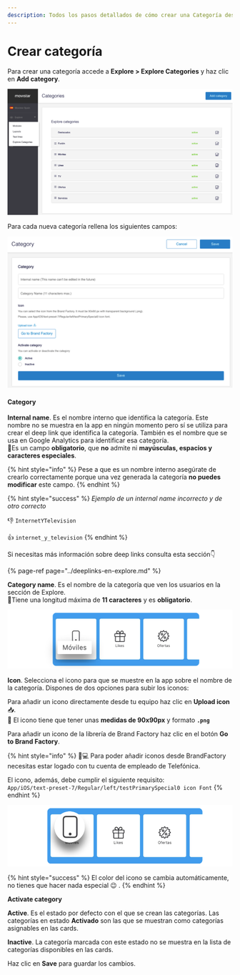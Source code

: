 ```yaml
---
description: Todos los pasos detallados de cómo crear una Categoría desde Explore CMS
---
```


# Crear categoría

Para crear una categoría accede a **Explore &gt; Explore Categories** y haz clic en **Add category**.

![](../.gitbook/assets/categories_general.png)

Para cada nueva categoría rellena los siguientes campos:​‌

![](../.gitbook/assets/configuracion_categoria.png)

#### Category <a id="category"></a>

**Internal name**. Es el nombre interno que identifica la categoría. Este nombre no se muestra en la app en ningún momento pero sí se utiliza para crear el deep link que identifica la categoría. También es el nombre que se usa en Google Analytics para identificar esa categoría.   
🔅Es un campo **obligatorio**, que **no** admite ni **mayúsculas, espacios y caracteres especiales**.

{% hint style="info" %}
Pese a que es un nombre interno asegúrate de crearlo correctamente porque una vez generada la categoría **no puedes modificar** este campo.
{% endhint %}

{% hint style="success" %}
_Ejemplo de un internal name incorrecto y de otro correcto_

​​👎 `InternetYTelevision`

​​👍 `internet_y_television`‌
{% endhint %}

Si necesitas más información sobre deep links consulta esta sección ​👇

{% page-ref page="../deeplinks-en-explore.md" %}

**Category name**. Es el nombre de la categoría que ven los usuarios en la sección de Explore.  
🔅Tiene una longitud máxima de **11 caracteres** y es **obligatorio**.

![](../.gitbook/assets/detalle_category_name.png)

**Icon**. Selecciona el icono para que se muestre en la app sobre el nombre de la categoría. Dispones de dos opciones para subir los iconos:

Para añadir un icono directamente desde tu equipo haz clic en **Upload icon** 📥.  
🔆 El icono tiene que tener unas **medidas de 90x90px** y formato **`.png`**

Para añadir un icono de la librería de Brand Factory haz clic en el botón **Go to Brand Factory**. 

{% hint style="info" %}
👩💻 Para poder añadir iconos desde BrandFactory necesitas estar logado con tu cuenta de empleado de Telefónica. 

El icono, además, debe cumplir el siguiente requisito:  
`App/iOS/text-preset-7/Regular/left/testPrimarySpecial0 icon Font`
{% endhint %}

![](../.gitbook/assets/detalle_cagtegory_icon.png)

{% hint style="success" %}
El color del icono se cambia automáticamente, no tienes que hacer nada especial 😉 .
{% endhint %}

**Activate category**

**Active**. Es el estado por defecto con el que se crean las categorías. Las categorías en estado **Activado** son las que se muestran como categorías asignables en las cards.

**Inactive**. La categoría marcada con este estado no se muestra en la lista de categorías disponibles en las cards.

Haz clic en **Save** para guardar los cambios.

